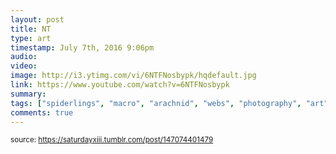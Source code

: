 ```yaml
---
layout: post
title: NT
type: art
timestamp: July 7th, 2016 9:06pm
audio: 
video: 
image: http://i3.ytimg.com/vi/6NTFNosbypk/hqdefault.jpg
link: https://www.youtube.com/watch?v=6NTFNosbypk
summary: 
tags: ["spiderlings", "macro", "arachnid", "webs", "photography", "art"]
comments: true
---
```

  
<small>source: https://saturdayxiii.tumblr.com/post/147074401479</small>